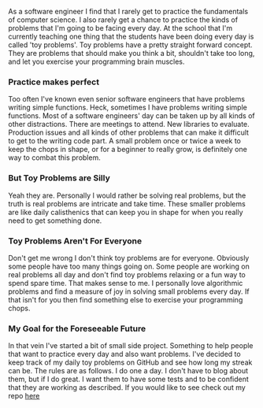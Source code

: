 As a software engineer I find that I rarely get to practice the fundamentals of computer science. I also rarely get a chance to practice the kinds of problems that I'm going to be facing every day. At the school that I'm currently teaching one thing that the students have been doing every day is called 'toy problems'. Toy problems have a pretty straight forward concept. They are problems that should make you think a bit, shouldn't take too long, and let you exercise your programming brain muscles.

### Practice makes perfect
Too often I've known even senior software engineers that have problems writing simple functions. Heck, sometimes I have problems writing simple functions. Most of a software engineers' day can be taken up by all kinds of other distractions. There are meetings to attend. New libraries to evaluate. Production issues and all kinds of other problems that can make it difficult to get to the writing code part. A small problem once or twice a week to keep the chops in shape, or for a beginner to really grow, is definitely one way to combat this problem.

### But Toy Problems are Silly
Yeah they are. Personally I would rather be solving real problems, but the truth is real problems are intricate and take time. These smaller problems are like daily calisthenics that can keep you in shape for when you really need to get something done.

### Toy Problems Aren't For Everyone
Don't get me wrong I don't think toy problems are for everyone. Obviously some people have too many things going on. Some people are working on real problems all day and don't find toy problems relaxing or a fun way to spend spare time. That makes sense to me. I personally love algorithmic problems and find a measure of joy in solving small problems every day. If that isn't for you then find something else to exercise your programming chops. 

### My Goal for the Foreseeable Future
In that vein I've started a bit of small side project. Something to help people that want to practice every day and also want problems. I've decided to keep track of my daily toy problems on GitHub and see how long my streak can be. The rules are as follows. I do one a day. I don't have to blog about them, but if I do great. I want them to have some tests and to be confident that they are working as described. If you would like to see check out my repo [here](https://github.com/charltonaustin/toy-problems) 
